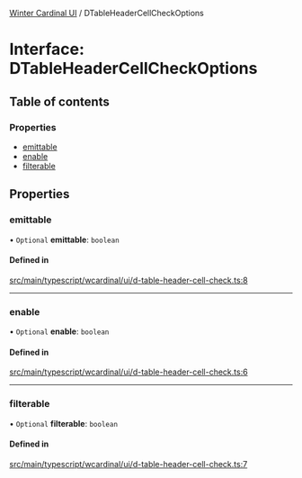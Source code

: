 [Winter Cardinal UI](../README.md) / DTableHeaderCellCheckOptions

# Interface: DTableHeaderCellCheckOptions

## Table of contents

### Properties

- [emittable](DTableHeaderCellCheckOptions.md#emittable)
- [enable](DTableHeaderCellCheckOptions.md#enable)
- [filterable](DTableHeaderCellCheckOptions.md#filterable)

## Properties

### emittable

• `Optional` **emittable**: `boolean`

#### Defined in

[src/main/typescript/wcardinal/ui/d-table-header-cell-check.ts:8](https://github.com/winter-cardinal/winter-cardinal-ui/blob/v0.154.0/src/main/typescript/wcardinal/ui/d-table-header-cell-check.ts#L8)

___

### enable

• `Optional` **enable**: `boolean`

#### Defined in

[src/main/typescript/wcardinal/ui/d-table-header-cell-check.ts:6](https://github.com/winter-cardinal/winter-cardinal-ui/blob/v0.154.0/src/main/typescript/wcardinal/ui/d-table-header-cell-check.ts#L6)

___

### filterable

• `Optional` **filterable**: `boolean`

#### Defined in

[src/main/typescript/wcardinal/ui/d-table-header-cell-check.ts:7](https://github.com/winter-cardinal/winter-cardinal-ui/blob/v0.154.0/src/main/typescript/wcardinal/ui/d-table-header-cell-check.ts#L7)
